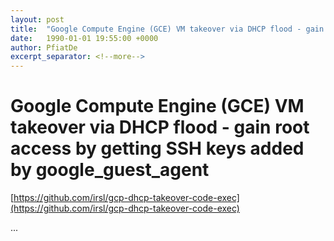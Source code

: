 ```yaml
---
layout: post
title:  "Google Compute Engine (GCE) VM takeover via DHCP flood - gain root access by getting SSH keys added by google_guest_agent"
date:   1990-01-01 19:55:00 +0000
author: PfiatDe
excerpt_separator: <!--more-->
---
```


# Google Compute Engine (GCE) VM takeover via DHCP flood - gain root access by getting SSH keys added by google_guest_agent

[https://github.com/irsl/gcp-dhcp-takeover-code-exec](https://github.com/irsl/gcp-dhcp-takeover-code-exec)

...
<!--more-->
